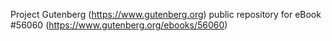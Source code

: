 Project Gutenberg (https://www.gutenberg.org) public repository for
eBook #56060 (https://www.gutenberg.org/ebooks/56060)
